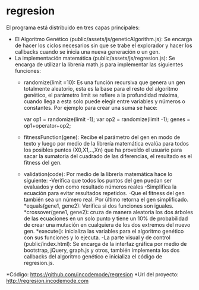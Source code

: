 # regresion
El programa está distribuido en tres capas principales:

- El Algoritmo Genético (public/assets/js/geneticAlgorithm.js): Se encarga de hacer los ciclos necesarios sin que se trabe el explorador y hacer los callbacks cuando se inicia una nueva generación o un gen.
- La implementación matemática (public/assets/js/regresion.js): Se encarga de utilizar la librería math.js para implementar las siguientes funciones:
	* randomize(limit =10): Es una función recursiva que genera un gen totalmente aleatorio, esta es la base para el resto del algoritmo genético, el parámetro limit se refiere a la profundidad máxima, cuando llega a esta solo puede elegir entre variables y números o constantes. Por ejemplo para crear una suma se hace:

		var op1 = randomize(limit -1);
		var op2 = randomize(limit -1);
		genes = op1+operator+op2;

	* fitnessFunction(gene): Recibe el parámetro del gen en modo de texto y luego por medio de la librería matemática evalúa para todos los posibles puntos (X0,X1,..,Xn) que ha proveído el usuario para sacar la sumatoria del cuadrado de las diferencias, el resultado es el fitness del gen.
	* validation(code): Por medio de la librería matemática hace lo siguiente:
		-Verifica que todos los puntos del gen puedan ser evaluados y den como resultado números reales
		-Simplifica la ecuación para evitar resultados repetidos.
		-Que el fitness del gen también sea un número real.
		Por último retorna el gen simplificado.
	*equals(gene1, gene2): Verifica si dos funciones son iguales.
	*crossover(gene1, gene2): cruza de manera aleatoria los dos árboles de las ecuaciones en un solo punto y tiene un 10% de probabilidad de crear una mutación en cualquiera de los dos extremos del nuevo gen.
	*execute(): inicializa las variables para el algoritmo genético con sus funciones y lo ejecuta.
-La parte visual y de control (public/index.html): Se encarga de la interfaz gráfica por medio de bootstrap, jQuery, graph.js y otros, también implementa los dos callbacks del algoritmo genético e inicializa el código de regresion.js.

*Código: https://github.com/incodemode/regresion
*Url del proyecto: http://regresion.incodemode.com

